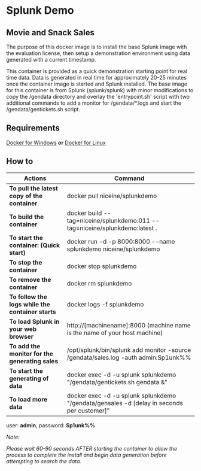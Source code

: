 Splunk Demo
===========

Movie and Snack Sales
---------------------

The purpose of this docker image is to install the base Splunk image with the evaluation license, then setup a demonstration environment using data generated with a current timestamp.

This container is provided as a quick demonstration starting point for real time data.  Data is generated in real time for approximately 20-25 minutes once the container image is started and Splunk installed.  The base image for this container is from Splunk (splunk/splunk) with minor modifications to copy the /gendata directory and overlay the 'entrypoint.sh' script with two additional commands to add a monitor for /gendata/*.logs and start the /gendata/gentickets.sh script.

Requirements
--------------------

[Docker for Windows](https://docs.docker.com/docker-for-windows/install/) **or** [Docker for Linux](https://docs.docker.com/install/)

How to
----------

Actions | Command
-----------|-----------------
**To pull the latest copy of the container** | docker pull niceine/splunkdemo
**To build the container** | docker build --tag=niceine/splunkdemo:011 --tag=niceine/splunkdemo:latest . |
**To start the container:  (Quick start)** | docker run -d -p 8000:8000 --name splunkdemo niceine/splunkdemo
**To stop the container** | docker stop splunkdemo
**To remove the container** | docker rm splunkdemo
**To follow the logs while the container starts** | docker logs -f splunkdemo
**To load Splunk in your web browser** | http://[machinename]:8000 (machine name is the name of your host machine)
**To add the monitor for the generating sales** | /opt/splunk/bin/splunk add monitor -source /gendata/sales.log -auth admin:Sp1unk%%
**To start the generating of data** | docker exec -d -u splunk splunkdemo "/gendata/gentickets.sh gendata &"
**To load more data** | docker exec -d -u splunk splunkdemo "/gendata/gensales -d [delay in seconds per customer]"

user: **admin**, password: **Sp1unk%%**

_Note:_ 

_Please wait 60-90 seconds AFTER starting the container to allow the process to complete the install and begin data generation before attempting to search the data._



